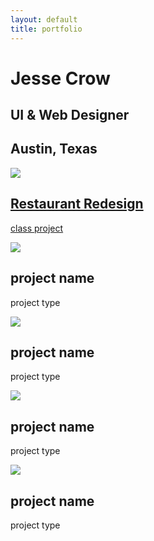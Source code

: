 ```yaml
---
layout: default
title: portfolio
---
```

<div class="portfolio-index-header">
	<h1>Jesse Crow</h1>
	<h2>UI &amp; Web Designer</h2>
	<h2>Austin, Texas</h2>
</div>
<div class="wrapper">
	<div class="portfolio-item">
		<a href="/projects/restaurant-redesign.html">
			<div class="portfolio-snippet">
				<img src="../img/portfolio-snippets/restaurant-redesign.jpg">
			</div>
			<div class="portfolio-snippet-info">
				<div class="info">
					<h2>Restaurant Redesign</h2>
					<p>class project</p>
				</div>
			</div>
		</a>
	</div>
	<div class="portfolio-item">
		<div class="portfolio-snippet">
			<img src="../img/portfolio-snippets/restaurant-redesign.jpg">
		</div>
		<div class="portfolio-snippet-info">
			<h2>project name</h2>
			<p>project type</p>
		</div>
	</div>
	<div class="portfolio-item">
		<div class="portfolio-snippet">
			<img src="../img/portfolio-snippets/restaurant-redesign.jpg">
		</div>
		<div class="portfolio-snippet-info">
			<h2>project name</h2>
			<p>project type</p>
		</div>
	</div>
	<div class="portfolio-item">
		<div class="portfolio-snippet">
			<img src="../img/portfolio-snippets/restaurant-redesign.jpg">
		</div>
		<div class="portfolio-snippet-info">
			<h2>project name</h2>
			<p>project type</p>
		</div>
	</div>
	<div class="portfolio-item">
		<div class="portfolio-snippet">
			<img src="../img/portfolio-snippets/restaurant-redesign.jpg">
		</div>
		<div class="portfolio-snippet-info">
			<h2>project name</h2>
			<p>project type</p>
		</div>
	</div>
</div>